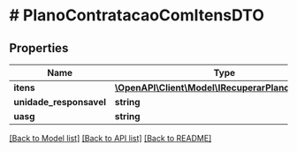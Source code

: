 # # PlanoContratacaoComItensDTO

## Properties

Name | Type | Description | Notes
------------ | ------------- | ------------- | -------------
**itens** | [**\OpenAPI\Client\Model\IRecuperarPlanoItemDTO[]**](IRecuperarPlanoItemDTO.md) |  | [optional]
**unidade_responsavel** | **string** |  | [optional]
**uasg** | **string** |  | [optional]

[[Back to Model list]](../../README.md#models) [[Back to API list]](../../README.md#endpoints) [[Back to README]](../../README.md)
